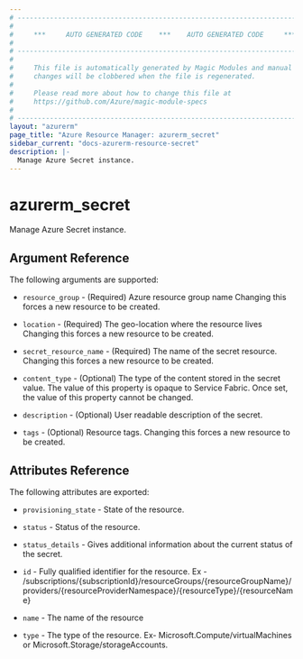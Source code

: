 ```yaml
---
# ----------------------------------------------------------------------------
#
#     ***     AUTO GENERATED CODE    ***    AUTO GENERATED CODE     ***
#
# ----------------------------------------------------------------------------
#
#     This file is automatically generated by Magic Modules and manual
#     changes will be clobbered when the file is regenerated.
#
#     Please read more about how to change this file at
#     https://github.com/Azure/magic-module-specs
#
# ----------------------------------------------------------------------------
layout: "azurerm"
page_title: "Azure Resource Manager: azurerm_secret"
sidebar_current: "docs-azurerm-resource-secret"
description: |-
  Manage Azure Secret instance.
---
```


# azurerm_secret

Manage Azure Secret instance.


## Argument Reference

The following arguments are supported:

* `resource_group` - (Required) Azure resource group name Changing this forces a new resource to be created.

* `location` - (Required) The geo-location where the resource lives Changing this forces a new resource to be created.

* `secret_resource_name` - (Required) The name of the secret resource. Changing this forces a new resource to be created.

* `content_type` - (Optional) The type of the content stored in the secret value. The value of this property is opaque to Service Fabric. Once set, the value of this property cannot be changed.

* `description` - (Optional) User readable description of the secret.

* `tags` - (Optional) Resource tags. Changing this forces a new resource to be created.

## Attributes Reference

The following attributes are exported:

* `provisioning_state` - State of the resource.

* `status` - Status of the resource.

* `status_details` - Gives additional information about the current status of the secret.

* `id` - Fully qualified identifier for the resource. Ex - /subscriptions/{subscriptionId}/resourceGroups/{resourceGroupName}/providers/{resourceProviderNamespace}/{resourceType}/{resourceName}

* `name` - The name of the resource

* `type` - The type of the resource. Ex- Microsoft.Compute/virtualMachines or Microsoft.Storage/storageAccounts.
